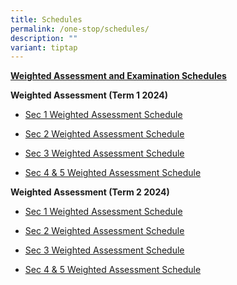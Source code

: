```yaml
---
title: Schedules
permalink: /one-stop/schedules/
description: ""
variant: tiptap
---
```

<p><strong><u>Weighted Assessment and Examination Schedules</u></strong> 
<br>
</p>
<p><strong>Weighted Assessment (Term 1 2024)</strong>
</p>
<ul data-tight="true" class="tight">
<li>
<p><a href="/files/One Stop/WA1__2024__Student_Schedule__Sec_1_.pdf" rel="noopener noreferrer nofollow" target="_blank">Sec 1 Weighted Assessment Schedule</a>
</p>
</li>
<li>
<p><a href="/files/One Stop/WA1__2024__Student_Schedule__Sec_2_.pdf" rel="noopener noreferrer nofollow" target="_blank">Sec 2 Weighted Assessment Schedule</a>
</p>
</li>
<li>
<p><a href="/files/One Stop/WA1__2024__Student_Schedule__Sec_3_.pdf" rel="noopener noreferrer nofollow" target="_blank">Sec 3 Weighted Assessment Schedule</a>
</p>
</li>
<li>
<p><a href="/files/One Stop/WA1_2024__Student_Schedule__Sec_4n5__.pdf" rel="noopener noreferrer nofollow" target="_blank">Sec 4 &amp; 5 Weighted Assessment Schedule</a>
</p>
</li>
</ul>
<p><strong>Weighted Assessment (Term 2 2024)</strong>
</p>
<ul data-tight="true" class="tight">
<li>
<p><a href="/files/One Stop/WA1__2024__Student_Schedule__Sec_1_.pdf" rel="noopener noreferrer nofollow" target="_blank">Sec 1 Weighted Assessment Schedule</a>
</p>
</li>
<li>
<p><a href="/files/One Stop/WA1__2024__Student_Schedule__Sec_2_.pdf" rel="noopener noreferrer nofollow" target="_blank">Sec 2 Weighted Assessment Schedule</a>
</p>
</li>
<li>
<p><a href="/files/One Stop/WA1__2024__Student_Schedule__Sec_3_.pdf" rel="noopener noreferrer nofollow" target="_blank">Sec 3 Weighted Assessment Schedule</a>
</p>
</li>
<li>
<p><a href="/files/One Stop/WA1_2024__Student_Schedule__Sec_4n5__.pdf" rel="noopener noreferrer nofollow" target="_blank">Sec 4 &amp; 5 Weighted Assessment Schedule</a>
</p>
</li>
</ul>
<p></p>
<p></p>